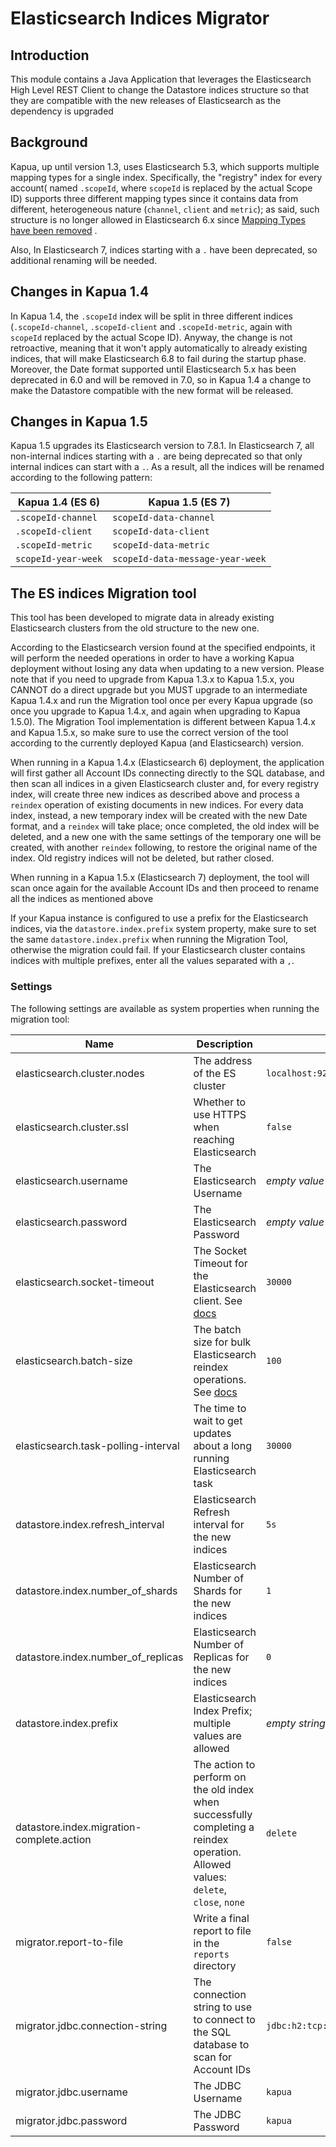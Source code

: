Elasticsearch Indices Migrator
==========

## Introduction

This module contains a Java Application that leverages the Elasticsearch High Level REST Client to change the Datastore
indices structure so that they are compatible with the new releases of Elasticsearch as the dependency is upgraded

## Background

Kapua, up until version 1.3, uses Elasticsearch 5.3, which supports multiple mapping types for a single index.
Specifically, the "registry" index for every account( named `.scopeId`, where `scopeId` is replaced by the actual Scope
ID) supports three different mapping types since it contains data from different, heterogeneous nature (`channel`,
`client` and `metric`); as said, such structure is no longer allowed in Elasticsearch 6.x
since [Mapping Types have been removed](https://www.elastic.co/guide/en/elasticsearch/reference/6.8/removal-of-types.html)
.

Also, In Elasticsearch 7, indices starting with a `.` have been deprecated, so additional renaming will be needed.

## Changes in Kapua 1.4

In Kapua 1.4, the `.scopeId` index will be split in three different indices (`.scopeId-channel`, `.scopeId-client` and
`.scopeId-metric`, again with `scopeId` replaced by the actual Scope ID). Anyway, the change is not retroactive, meaning
that it won't apply automatically to already existing indices, that will make Elasticsearch 6.8 to fail during the
startup phase. Moreover, the Date format supported until Elasticsearch 5.x has been deprecated in 6.0 and will be
removed in 7.0, so in Kapua 1.4 a change to make the Datastore compatible with the new format will be released.

## Changes in Kapua 1.5

Kapua 1.5 upgrades its Elasticsearch version to 7.8.1. In Elasticsearch 7, all non-internal indices starting with a `.`
are being deprecated so that only internal indices can start with a `.`. As a result, all the indices will be renamed
according to the following pattern:

| Kapua 1.4 (ES 6) | Kapua 1.5 (ES 7)|
|---|---|
|`.scopeId-channel`|`scopeId-data-channel`|
|`.scopeId-client`|`scopeId-data-client`|
|`.scopeId-metric`|`scopeId-data-metric`|
|`scopeId-year-week`|`scopeId-data-message-year-week`|

## The ES indices Migration tool

This tool has been developed to migrate data in already existing Elasticsearch clusters from the old structure to the
new one.

According to the Elasticsearch version found at the specified endpoints, it will perform the needed operations in order
to have a working Kapua deployment without losing any data when updating to a new version. Please note that if you need
to upgrade from Kapua 1.3.x to Kapua 1.5.x, you CANNOT do a direct upgrade but you MUST upgrade to an intermediate Kapua
1.4.x and run the Migration tool once per every Kapua upgrade (so once you upgrade to Kapua 1.4.x, and again when
upgrading to Kapua 1.5.0). The Migration Tool implementation is different between Kapua 1.4.x and Kapua 1.5.x, so make
sure to use the correct version of the tool according to the currently deployed Kapua (and Elasticsearch) version.

When running in a Kapua 1.4.x (Elasticsearch 6) deployment, the application will first gather all Account IDs connecting
directly to the SQL database, and then scan all indices in a given Elasticsearch cluster and, for every registry index,
will create three new indices as described above and process a `reindex` operation of existing documents in new indices.
For every data index, instead, a new temporary index will be created with the new Date format, and a `reindex` will take
place; once completed, the old index will be deleted, and a new one with the same settings of the temporary one will be
created, with another `reindex` following, to restore the original name of the index. Old registry indices will not be
deleted, but rather closed.

When running in a Kapua 1.5.x (Elasticsearch 7) deployment, the tool will scan once again for the available Account IDs
and then proceed to rename all the indices as mentioned above

If your Kapua instance is configured to use a prefix for the Elasticsearch indices, via the `datastore.index.prefix`
system property, make sure to set the same `datastore.index.prefix` when running the Migration Tool, otherwise the
migration could fail. If your Elasticsearch cluster contains indices with multiple prefixes, enter all the values
separated with a `,`.

### Settings

The following settings are available as system properties when running the migration tool:

|Name|Description|Default Value|
|----|-----------|-------------|
|elasticsearch.cluster.nodes|The address of the ES cluster|`localhost:9200`|
|elasticsearch.cluster.ssl|Whether to use HTTPS when reaching Elasticsearch|`false`|
|elasticsearch.username|The Elasticsearch Username|*empty value*|
|elasticsearch.password|The Elasticsearch Password|*empty value*|
|elasticsearch.socket-timeout|The Socket Timeout for the Elasticsearch client. See [docs](https://www.elastic.co/guide/en/elasticsearch/client/java-rest/7.8/_timeouts.html)|`30000`|
|elasticsearch.batch-size|The batch size for bulk Elasticsearch reindex operations. See [docs](https://www.elastic.co/guide/en/elasticsearch/reference/7.8/docs-reindex.html#docs-reindex-routing)|`100`|
|elasticsearch.task-polling-interval|The time to wait to get updates about a long running Elasticsearch task|`30000`|
|datastore.index.refresh_interval|Elasticsearch Refresh interval for the new indices|`5s`|
|datastore.index.number_of_shards|Elasticsearch Number of Shards for the new indices|`1`|
|datastore.index.number_of_replicas|Elasticsearch Number of Replicas for the new indices|`0`|
|datastore.index.prefix|Elasticsearch Index Prefix; multiple values are allowed|*empty string*|
|datastore.index.migration-complete.action|The action to perform on the old index when successfully completing a reindex operation. Allowed values: `delete`, `close`, `none`|`delete`|
|migrator.report-to-file|Write a final report to file in the `reports` directory|`false`|
|migrator.jdbc.connection-string|The connection string to use to connect to the SQL database to scan for Account IDs|`jdbc:h2:tcp://localhost:3306/kapuadb;schema=kapuadb`|
|migrator.jdbc.username|The JDBC Username|`kapua`|
|migrator.jdbc.password|The JDBC Password|`kapua`|
